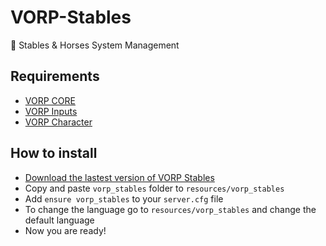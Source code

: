 # VORP-Stables
🐎 Stables &amp; Horses System Management

## Requirements
- [VORP CORE](https://github.com/VORPCORE/VORP-Core/releases)
- [VORP Inputs](https://github.com/VORPCORE/VORP-Inputs/releases)
- [VORP Character](https://github.com/VORPCORE/VORP-Character/releases)

## How to install
* [Download the lastest version of VORP Stables](https://github.com/VORPCORE/VORP-Stables/releases)
* Copy and paste ```vorp_stables``` folder to ```resources/vorp_stables```
* Add ```ensure vorp_stables``` to your ```server.cfg``` file
* To change the language go to ```resources/vorp_stables``` and change the default language
* Now you are ready!
